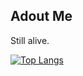 ## Adout Me

Still alive.


[![Top Langs](https://readme-stats-ochre.vercel.app/api/top-langs/?username=Zekamashii)](https://github.com/anuraghazra/github-readme-stats)
